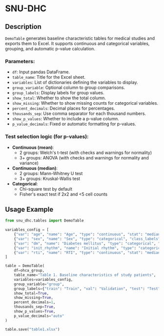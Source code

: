 # SNU-DHC

## Description
`DemoTable` generates baseline characteristic tables for medical studies and exports them to Excel.
It supports continuous and categorical variables, grouping, and automatic p-value calculation.

### Parameters:

- `df`: Input pandas DataFrame.
- `table_name`: Title for the Excel sheet.
- `variables`: List of dictionaries defining the variables to display.
- `group_variable`: Optional column to group comparisons.
- `group_labels`: Display labels for group values.
- `show_total`: Whether to show the total column.
- `show_missing`: Whether to show missing counts for categorical variables.
- `percent_decimals`: Decimal places for percentages.
- `thousands_sep`: Use comma separator for each thousand numbers.
- `show_p_values`: Whether to include a p-value column.
- `p_value_decimals`: Fixed or automatic formatting for p-values.

### Test selection logic (for p-values):
- **Continuous (mean)**:
  - 2 groups: Welch's t-test (with checks and warnings for normality)
  - 3+ groups: ANOVA (with checks and warnings for normality and variance)
- **Continuous (median)**:
  - 2 groups: Mann-Whitney U test
  - 3+ groups: Kruskal-Wallis test
- **Categorical**:
  - Chi-square test by default
  - Fisher's exact test if 2x2 and <5 cell counts
## Usage Example
```python
from snu_dhc.tables import DemoTable
    
variables_config = [
    {"var": "age", "name": "Age", "type": "continuous", "stat": "median", "decimals": 0},
    {"var": "sex", "name": "Sex", "type": "categorical", "class_labels": {1: "Male", 0: "Female"}},
    {"var": "dm", "name": "Diabetes mellitus", "type": "categorical", "class_labels": {1: ""}},
    {"var": "init_rhythm", "name": "Initial rhythm", "type": "categorical", "class_labels": {1: "VF/VT", 2: "PEA", 3: "Asystole"}},
    {"var": "rti", "name": "RTI", "type": "continuous", "stat": "median", "decimals": 0},
]

table = DemoTable(
    df=ohca_group,
    table_name="Table 1. Baseline characteristics of study patients",
    variables=variables_config,
    group_variable="group",
    group_labels={"train": "Train", "val": "Validation", "test": "Test"}, 
    show_total=True,
    show_missing=True,
    percent_decimals=1,
    thousands_sep=True,
    show_p_values=True,
    p_value_decimals="auto"
)

table.save("table1.xlsx")
```
